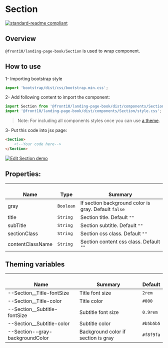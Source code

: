 # Section

[![standard-readme compliant](https://img.shields.io/badge/standard--readme-OK-green.svg?style=flat-square)](https://github.com/RichardLitt/standard-readme)

## Overview

`@front10/landing-page-book/Section` is used to wrap component.

## How to use

1- Importing bootstrap style

```js
import 'bootstrap/dist/css/bootstrap.min.css';
```

2- Add following content to import the component:

```js
import Section from '@front10/landing-page-book/dist/components/Section';
import '@front10/landing-page-book/dist/components/Section/style.css';
```

> Note: For including all components styles once you can use [a theme](https://github.com/front10/landing-page-book/wiki/Theming).

3- Put this code into jsx page:

```html
<Section>
    <!--Your code here-->
</Section>
```
[![Edit Section demo](https://codesandbox.io/static/img/play-codesandbox.svg)](https://codesandbox.io/s/738zn8p3p1)


## Properties:

| </br>Name        | </br>Type | </br>Summary                                         |
| ---------------- | --------- | ---------------------------------------------------- |
| gray             | `Boolean` | If section background color is gray. Default `false` |
| title            | `String`  | Section title. Default `""`                          |
| subTitle         | `String`  | Section subtitle. Default `""`                       |
| sectionClass     | `String`  | Section css class. Default `""`                      |
| contentClassName | `String`  | Section content css class. Default `""`              |

## Theming variables

| </br>Name                       | </br>Summary                        | </br>Default |
| ------------------------------- | ----------------------------------- | ------------ |
| --Section\_\_Title-fontSize     | Title font size                     | `2rem`       |
| --Section\_\_Title-color        | Title color                         | `#000`       |
| --Section\_\_Subtitle-fontSize  | Subtitle font size                  | `0.9rem`     |
| --Section\_\_Subtitle-color     | Subtitle color                      | `#b5b5b5`    |
| --Section--gray-backgroundColor | Background color if section is gray | `#f8f9fa`    |
